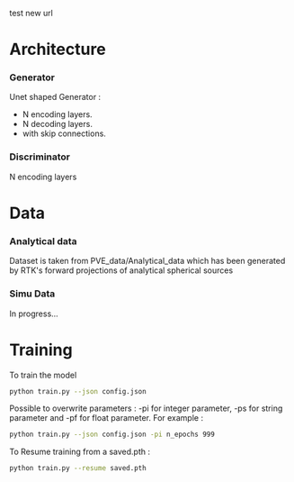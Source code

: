test new url

# Architecture

### Generator
Unet shaped Generator : 

* N encoding layers.
* N decoding layers.
* with skip connections.


### Discriminator


N encoding layers




# Data

### Analytical data

Dataset is taken from PVE\_data/Analytical\_data which has been generated by RTK's forward projections of analytical spherical sources

### Simu Data

In progress...


# Training


To train the model 


```sh
python train.py --json config.json
```

Possible to overwrite parameters : -pi for integer parameter, -ps for string parameter and -pf for float parameter. 
For example : 

```sh 
python train.py --json config.json -pi n_epochs 999
```

To Resume training from a saved.pth : 

```sh
python train.py --resume saved.pth
```





